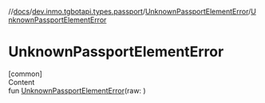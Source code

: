 //[docs](../../../index.md)/[dev.inmo.tgbotapi.types.passport](../index.md)/[UnknownPassportElementError](index.md)/[UnknownPassportElementError](-unknown-passport-element-error.md)



# UnknownPassportElementError  
[common]  
Content  
fun [UnknownPassportElementError](-unknown-passport-element-error.md)(raw: )  



